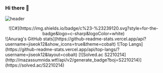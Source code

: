 ### Hi there 👋

<!--
**jiseok12/jiseok12** is a ✨ _special_ ✨ repository because its `README.md` (this file) appears on your GitHub profile.

Here are some ideas to get you started:

- 🔭 I’m currently working on ...
- 🌱 I’m currently learning ...
- 👯 I’m looking to collaborate on ...
- 🤔 I’m looking for help with ...
- 💬 Ask me about ...
- 📫 How to reach me: ...
- 😄 Pronouns: ...
- ⚡ Fun fact: ...
-->
 ![header](https://capsule-render.vercel.app/api?type=waving&color=random&height=300&section=header&text=leejiseok&fontSize=90)
<div align="center">
 ![C#](https://img.shields.io/badge/c%23-%23239120.svg?style=for-the-badge&logo=c-sharp&logoColor=white)
</div>
 ![Anurag's GitHub stats](https://github-readme-stats.vercel.app/api?username=jiseok12&show_icons=true&theme=cobalt)
  ![Top Langs](https://github-readme-stats.vercel.app/api/top-langs/?username=jiseok12&layout=cobalt)
 [![Solved.ac S2210214](http://mazassumnida.wtf/api/v2/generate_badge?boj=S2210214)](https://solved.ac/S2210214)

